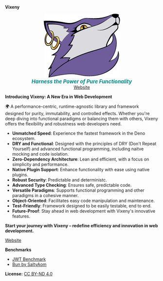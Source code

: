 **Vixeny**

<p align="center">
  <img src="misc/logo.png" alt="Vixeny Logo" style="max-width: 100%;">
  <br>
  <b style="font-size:1.2em; font-style:italic; color:darkcyan;">Harness the Power of Pure Functionality</b>
  <br>
  <a href="https://vixeny.dev/">Website</a>
</p>

**Introducing Vixeny: A New Era in Web Development**

🌍 A performance-centric, runtime-agnostic library and framework designed for
purity, immutability, and controlled effects. Whether you're deep diving into
functional paradigms or balancing them with others, Vixeny offers the
flexibility and robustness web developers need.

- **Unmatched Speed**: Experience the fastest framework in the Deno ecosystem.
- **DRY and Functional**: Designed with the principles of DRY (Don't Repeat
  Yourself) and advanced functional programming, including naitve mocking and
  code isolation.
- **Zero-Dependency Architecture**: Lean and efficient, with a focus on
  simplicity and performance.
- **Native Plugin Support**: Enhance functionality with ease using native
  plugins.
- **Robust Security**: Predictable and deterministc.
- **Advanced Type Checking**: Ensures safe, predictable code.
- **Versatile Paradigms**: Supports functional programming and other paradigms
  in a cohesive manner.
- **Object-Oriented**: Facilitates easy code manipulation and maintenance.
- **Test-Friendly**: Framework designed to be easily testable, end to end.
- **Future-Proof**: Stay ahead in web development with Vixeny's innovative
  features.

**Start your journey with Vixeny – redefine efficiency and innovation in web
development.**

[Website](https://vixeny.dev/)

**Benchmarks**

- [JWT Benchmark](https://github.com/mimiMonads/FrameworkBench)
- [Bun by SaltyAom](https://github.com/SaltyAom/bun-http-framework-benchmark)

**License:**
[CC BY-ND 4.0](https://creativecommons.org/licenses/by-nd/4.0/legalcode.txt)
